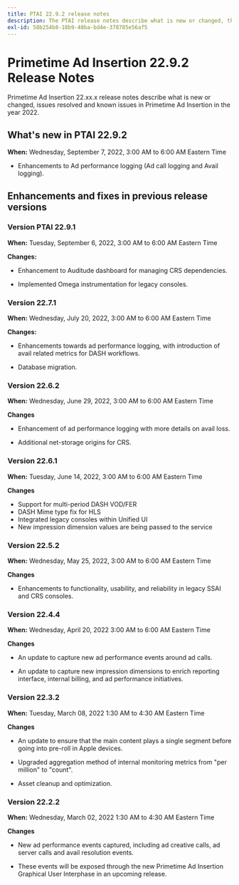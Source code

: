 ```yaml
---
title: PTAI 22.9.2 release notes
description: The PTAI release notes describe what is new or changed, the resolved and known issues in Primetime Ad Insertion in the year 2022.
exl-id: 58b254b8-18b9-48ba-bd4e-378785e56af5
---
```

# Primetime Ad Insertion 22.9.2 Release Notes

Primetime Ad Insertion 22.xx.x release notes describe what is new or changed, issues resolved and known issues in Primetime Ad Insertion in the year 2022.

## What's new in PTAI 22.9.2

**When:** Wednesday, September 7, 2022, 3:00 AM to 6:00 AM Eastern Time

* Enhancements to Ad performance logging (Ad call logging and Avail logging).

## Enhancements and fixes in previous release versions

### Version PTAI 22.9.1

**When:** Tuesday, September 6, 2022, 3:00 AM to 6:00 AM Eastern Time

**Changes:**

*   Enhancement to Auditude dashboard for managing CRS dependencies. 

*   Implemented Omega instrumentation for legacy consoles.

### Version 22.7.1

**When:** Wednesday, July 20, 2022, 3:00 AM to 6:00 AM Eastern Time

**Changes:**

*   Enhancements towards ad performance logging, with introduction of avail related metrics for DASH workflows.

*   Database migration.

### Version 22.6.2

**When:** Wednesday, June 29, 2022, 3:00 AM to 6:00 AM Eastern Time

**Changes**

*   Enhancement of ad performance logging with more details on avail loss.

*   Additional net-storage origins for CRS.

### Version 22.6.1

**When:** Tuesday, June 14, 2022, 3:00  AM to 6:00 AM Eastern Time

**Changes**

* Support for multi-period DASH VOD/FER
* DASH Mime type fix for HLS
* Integrated legacy consoles within Unified UI
* New impression dimension values are being passed to the service

### Version 22.5.2

**When:** Wednesday, May 25, 2022, 3:00 AM to 6:00 AM Eastern Time

**Changes**

* Enhancements to functionality, usability, and reliability in legacy SSAI and CRS consoles.

### Version 22.4.4

**When:** Wednesday, April 20, 2022 3:00 AM to 6:00 AM Eastern Time

**Changes**

* An update to capture new ad performance events around ad calls.

* An update to capture new impression dimensions to enrich reporting interface, internal billing, and ad performance initiatives.

### Version 22.3.2

**When:** Tuesday, March 08, 2022 1:30 AM to 4:30 AM Eastern Time

**Changes**

* An update to ensure that the main content plays a single segment before going into pre-roll in Apple devices.

* Upgraded aggregation method of internal monitoring metrics from "per million" to "count".

* Asset cleanup and optimization.

### Version 22.2.2

**When:** Wednesday, March 02, 2022 1:30 AM to 4:30 AM Eastern Time

**Changes**

* New ad performance events captured, including ad creative calls, ad server calls and avail resolution events.

* These events will be exposed through the new Primetime Ad Insertion Graphical User Interphase in an upcoming release.
